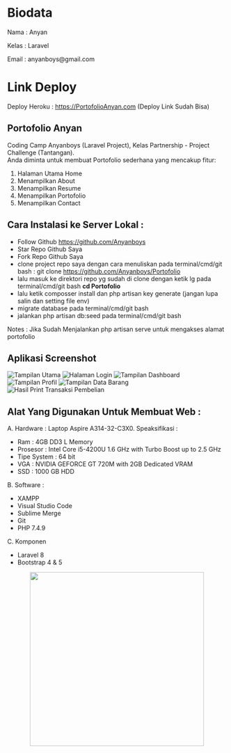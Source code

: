 # Biodata

<p>Nama : Anyan</p>
<p>Kelas : Laravel</p>
<p>Email : <a>anyanboys@gmail.com</a></p>

# Link Deploy

Deploy Heroku : https://PortofolioAnyan.com (Deploy Link Sudah Bisa)

## Portofolio Anyan

Coding Camp Anyanboys (Laravel Project), Kelas Partnership - Project Challenge (Tantangan).<br>
Anda diminta untuk membuat Portofolio sederhana yang mencakup fitur:

1. Halaman Utama Home
2. Menampilkan About
3. Menampilkan Resume
4. Menampilkan Portofolio
5. Menampilkan Contact

## Cara Instalasi ke Server Lokal :

-   Follow Github https://github.com/Anyanboys
-   Star Repo Github Saya
-   Fork Repo Github Saya
-   clone project repo saya dengan cara menuliskan pada terminal/cmd/git bash : git clone https://github.com/Anyanboys/Portofolio
-   lalu masuk ke direktori repo yg sudah di clone dengan ketik lg pada terminal/cmd/git bash <b>cd Portofolio</b>
-   lalu ketik composser install dan php artisan key generate (jangan lupa salin dan setting file env)
-   migrate database pada terminal/cmd/git bash
-   jalankan php artisan db:seed pada terminal/cmd/git bash

Notes : Jika Sudah Menjalankan php artisan serve untuk mengakses alamat portofolio

## Aplikasi Screenshot

<img src="public/assets/zinc/images/ping-1.png" alt="Tampilan Utama">
<img src="public/assets/zinc/images/ping-2.png" alt="Halaman Login">
<img src="public/assets/zinc/images/ping-3.png" alt="Tampilan Dashboard">
<img src="public/assets/zinc/images/ping-4.png" alt="Tampilan Profil">
<img src="public/assets/zinc/images/ping-5.png" alt="Tampilan Data Barang">
<img src="public/assets/zinc/images/ping-6.png" alt="Hasil Print Transaksi Pembelian">

## Alat Yang Digunakan Untuk Membuat Web :

A. Hardware :
Laptop Aspire A314-32-C3X0. Speaksifikasi :

-   Ram : 4GB DD3 L Memory
-   Prosesor : Intel Core i5-4200U 1.6 GHz with Turbo Boost up to 2.5 GHz
-   Tipe System : 64 bit
-   VGA : NVIDIA GEFORCE GT 720M with 2GB Dedicated VRAM
-   SSD : 1000 GB HDD

B. Software :

-   XAMPP
-   Visual Studio Code
-   Sublime Merge
-   Git
-   PHP 7.4.9

C. Komponen

-   Laravel 8
-   Bootstrap 4 & 5


<p align="center"><a href="https://laravel.com" target="_blank"><img src="https://raw.githubusercontent.com/laravel/art/master/logo-lockup/5%20SVG/2%20CMYK/1%20Full%20Color/laravel-logolockup-cmyk-red.svg" width="400"></a></p>
